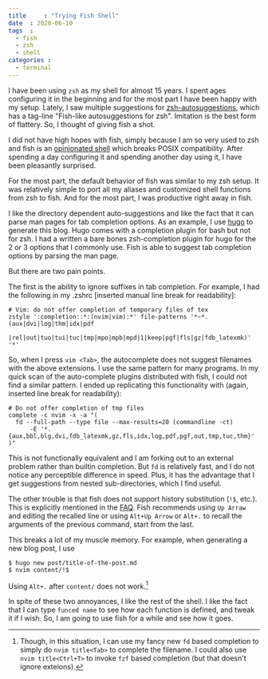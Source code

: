 ```yaml
---
title     : "Trying Fish Shell"
date  : 2020-06-10
tags  :
  - fish
  - zsh
  - shell
categories :
  - terminal
---
```


I have been using `zsh` as my shell for almost 15 years. I spent ages
configuring it in the beginning and for the most part I have been happy with
my setup. Lately, I saw multiple suggestions for
[zsh-autosuggestions](https://github.com/zsh-users/zsh-autosuggestions), which
has a tag-line "Fish-like autosuggestions for zsh". Imitation is the best form
of flattery. So, I thought of giving fish a shot.

<!--more-->

I did not have high hopes with fish, simply because I am so very used to zsh
and fish is an [opinionated
shell](https://fishshell.com/docs/current/design.html) which breaks POSIX
compatibility. After spending a day configuring it and spending another day
using it, I have been pleasantly surprised. 

For the most part, the default behavior of fish was similar to my zsh setup.
It was relatively simple to port all my aliases and customized shell functions
from zsh to fish. And for the most part, I was productive right away in fish. 

I like the directory dependent auto-suggestions and like the fact that
it can parse man pages for tab completion options. As an example, I use
[hugo](https://gohugo.io/) to generate this blog. Hugo comes with a completion
plugin for bash but not for zsh. I had a written a bare bones zsh-completion
plugin for hugo for the 2 or 3 options that I commonly use. Fish is able to
suggest tab completion options by parsing the man page.

But there are two pain points. 

The first is the ability to ignore suffixes in tab completion. For example, I
had the following in my .zshrc [inserted manual line break for readability]:

<pre><code><span class="Comment"># Vim&#0058; do not offer completion of temporary files of tex</span>
<span class="Keyword">zstyle</span> <span class="String">'</span><span class="String">:completion::*:(nvim|vim):*</span><span class="String">'</span> file-patterns <span class="String">'</span><span class="String">*~*.(aux|dvi|log|thm|idx|pdf
        |rel|out|tuo|tui|tuc|tmp|mpo|mpb|mpd|1|keep|pgf|fls|gz|fdb_latexmk)</span><span class="String">'</span> <span class="String">'</span><span class="String">*</span><span class="String">'</span></code></pre>

So, when I press `vim <Tab>`, the autocomplete does not suggest filenames with
the above extensions. I use the same pattern for many programs. In my quick
scan of the auto-complete plugins distributed with fish, I could not find a
similar pattern. I ended up replicating this functionality with (again,
inserted line break for readability):

<pre><code><span class="Comment"># Do not offer completion of tmp files</span>
complete -c nvim -x -a &quot;(
  fd --full-path --type file --max-results=20 (commandline -ct) 
      -E <span class="String">'*.{aux,bbl,blg,dvi,fdb_latexmk,gz,fls,idx,log,pdf,pgf,out,tmp,tuc,thm}'</span>
)&quot; </code></pre>

This is not functionally equivalent and I am forking out to an external
problem rather than builtin completion. But `fd` is relatively fast, and I do
not notice any perceptible difference in speed. Plus, it has the advantage
that I get suggestions from nested sub-directories, which I find useful.

The other trouble is that fish does not support history substitution (`!$`,
etc.). This is explicitly mentioned in the
[FAQ](https://fishshell.com/docs/current/faq.html#why-doesn-t-history-substitution-etc-work).
Fish recommends using `Up Arraw` and editing the recalled line or using `Alt+Up
Arrow` or `Alt+.` to recall the arguments of the previous command, start from
the last.

This breaks a lot of my muscle memory. For example, when generating a new blog
post, I use

```
$ hugo new post/title-of-the-post.md
$ nvim content/!$ 
```

Using `Alt+.` after `content/` does not work.[^1]

[^1]: Though, in this situation, I can use my fancy new `fd` based completion to simply do `nvim title<Tab>` to complete the filename. I could also use `nvim title<Ctrl+T>` to invoke `fzf` based completion (but that doesn't ignore exteions).

In spite of these two annoyances, I like the rest of the shell. I like the
fact that I can type `funced name` to see how each function is defined, and
tweak it if I wish. So, I am going to use fish for a while and see how it
goes. 




